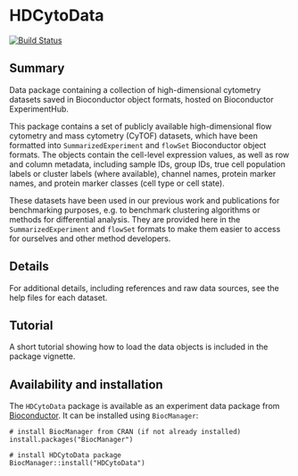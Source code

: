 # HDCytoData

[![Build Status](https://travis-ci.org/lmweber/HDCytoData.svg?branch=master)](https://travis-ci.org/lmweber/HDCytoData)


## Summary

Data package containing a collection of high-dimensional cytometry datasets saved in Bioconductor object formats, hosted on Bioconductor ExperimentHub.

This package contains a set of publicly available high-dimensional flow cytometry and mass cytometry (CyTOF) datasets, which have been formatted into `SummarizedExperiment` and `flowSet` Bioconductor object formats. The objects contain the cell-level expression values, as well as row and column metadata, including sample IDs, group IDs, true cell population labels or cluster labels (where available), channel names, protein marker names, and protein marker classes (cell type or cell state).

These datasets have been used in our previous work and publications for benchmarking purposes, e.g. to benchmark clustering algorithms or methods for differential analysis. They are provided here in the `SummarizedExperiment` and `flowSet` formats to make them easier to access for ourselves and other method developers.


## Details

For additional details, including references and raw data sources, see the help files for each dataset.


## Tutorial

A short tutorial showing how to load the data objects is included in the package vignette.


## Availability and installation

The `HDCytoData` package is available as an experiment data package from [Bioconductor](http://bioconductor.org/packages/HDCytoData). It can be installed using `BiocManager`:

```{r}
# install BiocManager from CRAN (if not already installed)
install.packages("BiocManager")

# install HDCytoData package
BiocManager::install("HDCytoData")
```

